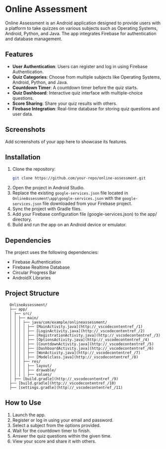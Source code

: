 # Online Assessment

Online Assessment is an Android application designed to provide users with a platform to take quizzes on various subjects such as Operating Systems, Android, Python, and Java. The app integrates Firebase for authentication and database management.

## Features

- **User Authentication**: Users can register and log in using Firebase Authentication.
- **Quiz Categories**: Choose from multiple subjects like Operating Systems, Android, Python, and Java.
- **Countdown Timer**: A countdown timer before the quiz starts.
- **Quiz Dashboard**: Interactive quiz interface with multiple-choice questions.
- **Score Sharing**: Share your quiz results with others.
- **Firebase Integration**: Real-time database for storing quiz questions and user data.

## Screenshots

Add screenshots of your app here to showcase its features.

## Installation

1. Clone the repository:
   ```bash
   git clone https://github.com/your-repo/online-assessment.git
   ```
2. Open the project in Android Studio.
3. Replace the existing `google-services.json` file located in `OnlineAssessment\app\google-services.json` with the `google-services.json` file downloaded from your Firebase project.
4. Sync the project with Gradle files.
5. Add your Firebase configuration file (google-services.json) to the app/ directory.
6. Build and run the app on an Android device or emulator.

## Dependencies

The project uses the following dependencies:

- Firebase Authentication
- Firebase Realtime Database
- Circular Progress Bar
- AndroidX Libraries

## Project Structure

      OnlineAssessment/
      ├── app/
      │ ├── src/
      │ │ ├── main/
      │ │ │ ├── java/com/example/onlineassessment/
      │ │ │ │ ├── [MainActivity.java](http://_vscodecontentref_/1)
      │ │ │ │ ├── [LoginActivity.java](http://_vscodecontentref_/2)
      │ │ │ │ ├── [RegistrationActivity.java](http://_vscodecontentref_/3)
      │ │ │ │ ├── [OptionsActivity.java](http://_vscodecontentref_/4)
      │ │ │ │ ├── [CountdownActivity.java](http://_vscodecontentref_/5)
      │ │ │ │ ├── [DashboardActivity.java](http://_vscodecontentref_/6)
      │ │ │ │ ├── [WonActivity.java](http://_vscodecontentref_/7)
      │ │ │ │ ├── [Modelclass.java](http://_vscodecontentref_/8)
      │ │ │ ├── res/
      │ │ │ │ ├── layout/
      │ │ │ │ ├── drawable/
      │ │ │ │ ├── values/
      │ ├── [build.gradle](http://_vscodecontentref_/9)
      ├── [build.gradle](http://_vscodecontentref_/10)
      ├── [settings.gradle](http://_vscodecontentref_/11)

## How to Use

1. Launch the app.
2. Register or log in using your email and password.
3. Select a subject from the options provided.
4. Wait for the countdown timer to finish.
5. Answer the quiz questions within the given time.
6. View your score and share it with others.
